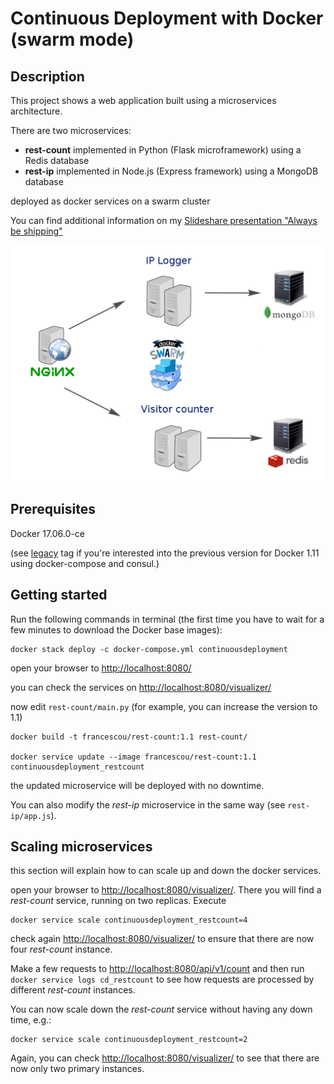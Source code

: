 # Continuous Deployment with Docker (swarm mode)


## Description

This project shows a web application built using a microservices architecture.

There are two microservices:
- **rest-count** implemented in Python (Flask microframework) using a Redis database
- **rest-ip** implemented in Node.js (Express framework) using a MongoDB database

deployed as docker services on a swarm cluster

You can find additional information on my [Slideshare presentation "Always be shipping"](http://www.slideshare.net/francescou/always-be-shipping)

![Diagram](docs/diagram.png)

## Prerequisites

Docker 17.06.0-ce

(see [legacy](https://github.com/francescou/docker-continuous-deployment/tree/legacy) tag if you're interested into the previous version for Docker 1.11 using docker-compose and consul.)

## Getting started

Run the following commands in terminal (the first time you have to wait for a few minutes to download the Docker base images):

```
docker stack deploy -c docker-compose.yml continuousdeployment
```

open your browser to <http://localhost:8080/>

you can check the services on <http://localhost:8080/visualizer/>

now edit `rest-count/main.py` (for example, you can increase the version to 1.1)

```
docker build -t francescou/rest-count:1.1 rest-count/

docker service update --image francescou/rest-count:1.1 continuousdeployment_restcount
```

the updated microservice will be deployed with no downtime.

You can also modify the _rest-ip_ microservice in the same way (see `rest-ip/app.js`).

## Scaling microservices

this section will explain how to can scale up and down the docker services.

open your browser to <http://localhost:8080/visualizer/>. There you will find a _rest-count_ service, running on two replicas. Execute

    docker service scale continuousdeployment_restcount=4

check again <http://localhost:8080/visualizer/> to ensure that there are now four _rest-count_ instance.

Make a few requests to <http://localhost:8080/api/v1/count> and then run `docker service logs cd_restcount` to see how requests are processed by different _rest-count_ instances.

You can now scale down the _rest-count_ service without having any down time, e.g.:

    docker service scale continuousdeployment_restcount=2

Again, you can check <http://localhost:8080/visualizer/> to see that there are now only two primary instances.
